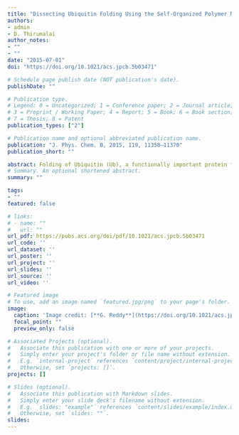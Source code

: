 ```yaml
---
title: "Dissecting Ubiquitin Folding Using the Self-Organized Polymer Model"
authors:
- admin
- D. Thirumalai
author_notes:
- ""
- ""
date: "2015-07-01"
doi: "https://doi.org/10.1021/acs.jpcb.5b03471"

# Schedule page publish date (NOT publication's date).
publishDate: ""

# Publication type.
# Legend: 0 = Uncategorized; 1 = Conference paper; 2 = Journal article;
# 3 = Preprint / Working Paper; 4 = Report; 5 = Book; 6 = Book section;
# 7 = Thesis; 8 = Patent
publication_types: ["2"]

# Publication name and optional abbreviated publication name.
publication: "J. Phys. Chem. B, 2015, 119, 11358–11370"
publication_short: ""

abstract: Folding of Ubiquitin (Ub), a functionally important protein found in eukaryotic organisms, is investigated at low and neutral pH at different temperatures using simulations of the coarse-grained self-organized-polymer model with side chains (SOP-SC). The melting temperatures (Tm’s), identified with the peaks in the heat capacity curves, decrease as pH decreases, in qualitative agreement with experiments. The calculated radius of gyration, showing dramatic variations with pH, is in excellent agreement with scattering experiments. At Tm, Ub folds in a two-state manner at low and neutral pH. Clustering analysis of the conformations sampled in equilibrium folding trajectories at Tm, with multiple transitions between the folded and unfolded states, shows a network of metastable states connecting the native and unfolded states. At low and neutral pH, Ub folds with high probability through a preferred set of conformations resulting in a pH-dependent dominant folding pathway. Folding kinetics reveal that Ub assembly at low pH occurs by multiple pathways involving a combination of nucleation-collapse and diffusion collision mechanism. The mechanism by which Ub folds is dictated by the stability of the key secondary structural elements responsible for establishing long-range contacts and collapse of Ub. Nucleation collapse mechanism holds if the stability of these elements are marginal, as would be the case at elevated temperatures. If the lifetimes associated with these structured microdomains are on the order of hundreds of microseconds, then Ub folding follows the diffusion–collision mechanism with intermediates, many of which coincide with those found in equilibrium. Folding at neutral pH is a sequential process with a populated intermediate resembling that sampled at equilibrium. The transition state structures, obtained using a Pfold analysis, are homogeneous and globular with most of the secondary and tertiary structures being native-like. Many of our findings for both the thermodynamics and kinetics of folding are not only in agreement with experiments but also provide missing details not resolvable in standard experiments. The key prediction that folding mechanism varies dramatically with pH is amenable to experimental tests.
# Summary. An optional shortened abstract.
summary: ""

tags:
- ""
featured: false

# links:
# - name: ""
#   url: ""
url_pdf: https://pubs.acs.org/doi/pdf/10.1021/acs.jpcb.5b03471
url_code: ''
url_dataset: ''
url_poster: ''
url_project: ''
url_slides: ''
url_source: ''
url_video: ''

# Featured image
# To use, add an image named `featured.jpg/png` to your page's folder. 
image:
  caption: 'Image credit: [**G. Reddy**](https://doi.org/10.1021/acs.jpcb.5b03471)'
  focal_point: ""
  preview_only: false

# Associated Projects (optional).
#   Associate this publication with one or more of your projects.
#   Simply enter your project's folder or file name without extension.
#   E.g. `internal-project` references `content/project/internal-project/index.md`.
#   Otherwise, set `projects: []`.
projects: []

# Slides (optional).
#   Associate this publication with Markdown slides.
#   Simply enter your slide deck's filename without extension.
#   E.g. `slides: "example"` references `content/slides/example/index.md`.
#   Otherwise, set `slides: ""`.
slides:
---
```

